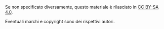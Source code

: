 Se non specificato diversamente, questo materiale è rilasciato in [CC BY-SA 4.0](https://creativecommons.org/licenses/by-sa/4.0/deed.it).

Eventuali marchi e copyright sono dei rispettivi autori.
